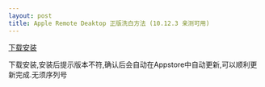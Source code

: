 ```yaml
---
layout: post
title: Apple Remote Deaktop 正版洗白方法 (10.12.3 亲测可用) 
---
```


[下载安装](/source/RemoteDesktopAdmin.pkg.zip)

下载安装,安装后提示版本不符,确认后会自动在Appstore中自动更新,可以顺利更新完成.无须序列号